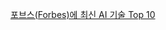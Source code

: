 [포브스(Forbes)에 최신 AI 기술 Top 10](https://happist.com/551266/%EC%9A%94%EC%A6%98-%EB%9C%A8%EA%B3%A0%EC%9E%88%EB%8A%94-%EC%9D%B8%EA%B3%B5-%EC%A7%80%EB%8A%A5ai-%EA%B8%B0%EC%88%A0-10%EA%B0%80%EC%A7%80-top-10-hot-artificial-intelligence-ai-technologies/)
